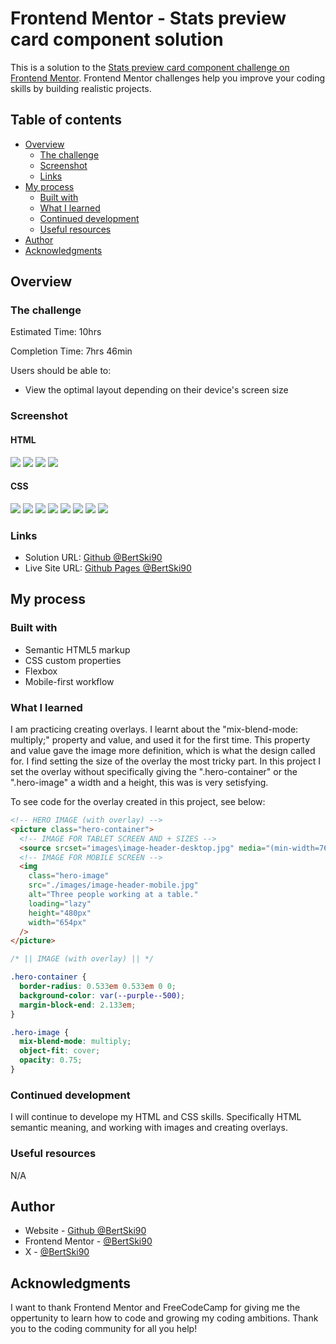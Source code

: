 # Frontend Mentor - Stats preview card component solution

This is a solution to the [Stats preview card component challenge on Frontend Mentor](https://www.frontendmentor.io/challenges/stats-preview-card-component-8JqbgoU62). Frontend Mentor challenges help you improve your coding skills by building realistic projects.

## Table of contents

- [Overview](#overview)
  - [The challenge](#the-challenge)
  - [Screenshot](#screenshot)
  - [Links](#links)
- [My process](#my-process)
  - [Built with](#built-with)
  - [What I learned](#what-i-learned)
  - [Continued development](#continued-development)
  - [Useful resources](#useful-resources)
- [Author](#author)
- [Acknowledgments](#acknowledgments)

## Overview

### The challenge

Estimated Time: 10hrs

Completion Time: 7hrs 46min

Users should be able to:

- View the optimal layout depending on their device's screen size

### Screenshot

#### HTML

![](./screenshots/html/stats-preview-card-component-html-1.png)
![](./screenshots/html/stats-preview-card-component-html-2.png)
![](./screenshots/html/stats-preview-card-component-html-3.png)
![](./screenshots/html/stats-preview-card-component-html-4.png)

#### CSS

![](./screenshots/css/stats-preview-card-component-css-1.png)
![](./screenshots/css/stats-preview-card-component-css-2.png)
![](./screenshots/css/stats-preview-card-component-css-3.png)
![](./screenshots/css/stats-preview-card-component-css-4.png)
![](./screenshots/css/stats-preview-card-component-css-5.png)
![](./screenshots/css/stats-preview-card-component-css-6.png)
![](./screenshots/css/stats-preview-card-component-css-7.png)
![](./screenshots/css/stats-preview-card-component-css-8.png)

### Links

- Solution URL: [Github @BertSki90](https://github.com/BertSki90/stats-preview-card-component)
- Live Site URL: [Github Pages @BertSki90](https://github.com/BertSki90/stats-preview-card-component)

## My process

### Built with

- Semantic HTML5 markup
- CSS custom properties
- Flexbox
- Mobile-first workflow

### What I learned

I am practicing creating overlays. I learnt about the "mix-blend-mode: multiply;" property and value, and used it for the first time. This property and value gave the image more definition, which is what the design called for. I find setting the size of the overlay the most tricky part. In this project I set the overlay without specifically giving the ".hero-container" or the ".hero-image" a width and a height, this was is very setisfying.

To see code for the overlay created in this project, see below:

```html
<!-- HERO IMAGE (with overlay) -->
<picture class="hero-container">
  <!-- IMAGE FOR TABLET SCREEN AND + SIZES -->
  <source srcset="images\image-header-desktop.jpg" media="(min-width=767px)" />
  <!-- IMAGE FOR MOBILE SCREEN -->
  <img
    class="hero-image"
    src="./images/image-header-mobile.jpg"
    alt="Three people working at a table."
    loading="lazy"
    height="480px"
    width="654px"
  />
</picture>
```

```css
/* || IMAGE (with overlay) || */

.hero-container {
  border-radius: 0.533em 0.533em 0 0;
  background-color: var(--purple--500);
  margin-block-end: 2.133em;
}

.hero-image {
  mix-blend-mode: multiply;
  object-fit: cover;
  opacity: 0.75;
}
```

### Continued development

I will continue to develope my HTML and CSS skills. Specifically HTML semantic meaning, and working with images and creating overlays.

### Useful resources

N/A

## Author

- Website - [Github @BertSki90](https://github.com/BertSki90)
- Frontend Mentor - [@BertSki90](hhttps://www.frontendmentor.io/profile/BertSki90)
- X - [@BertSki90](https://x.com/BertSki90)

## Acknowledgments

I want to thank Frontend Mentor and FreeCodeCamp for giving me the oppertunity to learn how to code and growing my coding ambitions. Thank you to the coding community for all you help!
